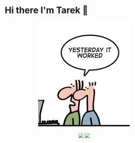 <h1>  Hi there I'm Tarek 👋 </h1>
<p align="center">
  <img src="https://github.com/tfathy/tfathy/blob/main/funny.png"/>
</p>
<p align="center">
  <a href="https://www.linkedin.com/in/tarek-bakr-4b414721/"><img src="https://img.shields.io/badge/linkedin-My%20linkedIn%20Page-blue"/></a>
 <a href="https://www.youtube.com/channel/UClG2_uTmU_Wv-TwtEKL3m0g"><img src="https://img.shields.io/badge/linkedin-Youtube%20Channel-red"/></a>
 </p>
 
<!--
**tfathy/tfathy** is a ✨ _special_ ✨ repository because its `README.md` (this file) appears on your GitHub profile.

Here are some ideas to get you started:

- 🔭 I’m currently a software developer working on <a href="http://dhaman.net/en/">DHAMAN<a>
- 🌱 I’m currently learning Angular , Spring cloud, Spring boot microservices
- 👯 I’m looking to collaborate on ...
- 🤔 I’m looking for help with ...
- 💬 Ask me about ...
- 📫 How to reach me: ...
- 😄 Pronouns: ...
- ⚡ Fun fact: ...
-->
